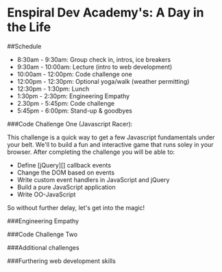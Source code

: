 Enspiral Dev Academy's: A Day in the Life
=================

##Schedule

- 8:30am - 9:30am: Group check in, intros, ice breakers
- 9:30am - 10:00am: Lecture (intro to web development)
- 10:00am - 12:00pm: Code challenge one
- 12:00pm - 12:30pm: Optional yoga/walk (weather permitting)
- 12:30pm - 1:30pm: Lunch
- 1:30pm - 2:30pm: Engineering Empathy
- 2.30pm - 5:45pm: Code challenge
- 5:45pm - 6:00pm: Stand-up & goodbyes


###Code Challenge One (Javascript Racer): 

This challenge is a quick way to get a few Javascript fundamentals under your belt. We'll to build a fun and interactive game that runs soley in your browser. After completing the challenge you will be able to:
* Define [jQuery][] callback events
* Change the DOM based on events
* Write custom event handlers in JavaScript and jQuery
* Build a pure JavaScript application
* Write OO-JavaScript

So without further delay, let's get into the magic!


###Engineering Empathy


###Code Challenge Two


###Additional challenges


###Furthering web development skills
